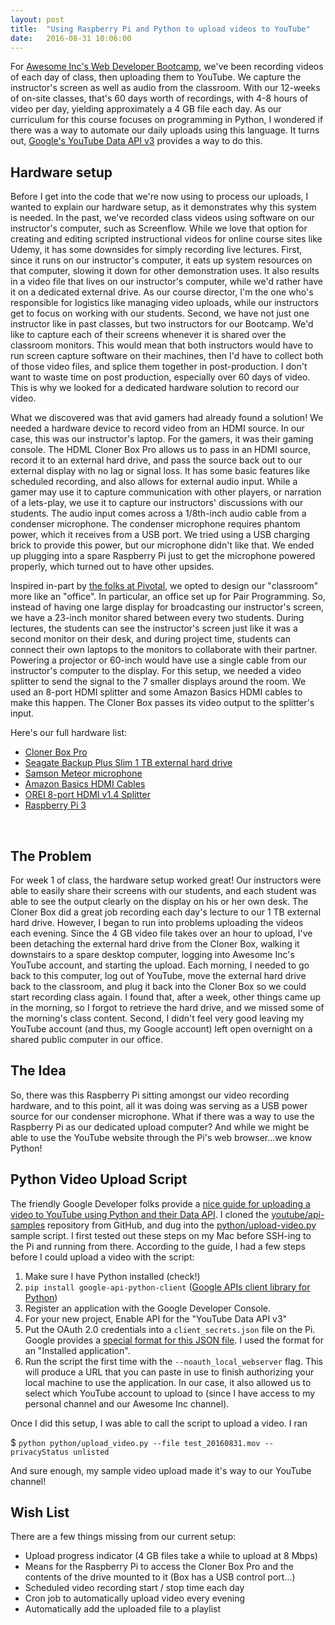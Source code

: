 ```yaml
---
layout: post
title:  "Using Raspberry Pi and Python to upload videos to YouTube"
date:   2016-08-31 10:06:00
---
```


For [Awesome Inc's Web Developer Bootcamp](https://www.awesomeincu.com/bootcamp/), we've been recording videos of each day of class, then uploading them to YouTube. We capture the instructor's screen as well as audio from the classroom. With our 12-weeks of on-site classes, that's 60 days worth of recordings, with 4-8 hours of video per day, yielding approximately a 4 GB file each day. As our curriculum for this course focuses on programming in Python, I wondered if there was a way to automate our daily uploads using this language. It turns out, [Google's YouTube Data API v3](https://developers.google.com/youtube/v3/) provides a way to do this.

## Hardware setup

Before I get into the code that we're now using to process our uploads, I wanted to explain our hardware setup, as it demonstrates why this system is needed. In the past, we've recorded class videos using software on our instructor's computer, such as Screenflow. While we love that option for creating and editing scripted instructional videos for online course sites like Udemy, it has some downsides for simply recording live lectures. First, since it runs on our instructor's computer, it eats up system resources on that computer, slowing it down for other demonstration uses. It also results in a video file that lives on our instructor's computer, while we'd rather have it on a dedicated external drive. As our course director, I'm the one who's responsible for logistics like managing video uploads, while our instructors get to focus on working with our students. Second, we have not just one instructor like in past classes, but two instructors for our Bootcamp. We'd like to capture each of their screens whenever it is shared over the classroom monitors. This would mean that both instructors would have to run screen capture software on their machines, then I'd have to collect both of those video files, and splice them together in post-production. I don't want to waste time on post production, especially over 60 days of video. This is why we looked for a dedicated hardware solution to record our video.

What we discovered was that avid gamers had already found a solution! We needed a hardware device to record video from an HDMI source. In our case, this was our instructor's laptop. For the gamers, it was their gaming console. The HDML Cloner Box Pro allows us to pass in an HDMI source, record it to an external hard drive, and pass the source back out to our external display with no lag or signal loss. It has some basic features like scheduled recording, and also allows for external audio input. While a gamer may use it to capture communication with other players, or narration of a lets-play, we use it to capture our instructors' discussions with our students. The audio input comes across a 1/8th-inch audio cable from a condenser microphone. The condenser microphone requires phantom power, which it receives from a USB port. We tried using a USB charging brick to provide this power, but our microphone didn't like that. We ended up plugging into a spare Raspberry Pi just to get the microphone powered properly, which turned out to have other upsides.

Inspired in-part by [the folks at Pivotal](https://medium.com/built-to-adapt/hacking-the-workspace-d9a448ce5e6e#.ionzyckqc), we opted to design our "classroom" more like an "office". In particular, an office set up for Pair Programming. So, instead of having one large display for broadcasting our instructor's screen, we have a 23-inch monitor shared between every two students. During lectures, the students can see the instructor's screen just like it was a second monitor on their desk, and during project time, students can connect their own laptops to the monitors to collaborate with their partner. Powering a projector or 60-inch would have use a single cable from our instructor's computer to the display. For this setup, we needed a video splitter to send the signal to the 7 smaller displays around the room. We used an 8-port HDMI splitter and some Amazon Basics HDMI cables to make this happen. The Cloner Box passes its video output to the splitter's input.

Here's our full hardware list:

- [Cloner Box Pro](http://www.cloner-alliance.com/hdmicloner-box-pro.html)
- [Seagate Backup Plus Slim 1 TB external hard drive](https://www.amazon.com/gp/product/B00H4XH5IG/)
- [Samson Meteor microphone](https://www.amazon.com/gp/product/B004MF39YS/)
- [Amazon Basics HDMI Cables](https://www.amazon.com/gp/product/B014I8TC4E/)
- [OREI 8-port HDMI v1.4 Splitter](https://www.amazon.com/gp/product/B00UNL1Y24/)
- [Raspberry Pi 3](https://www.amazon.com/gp/product/B01CD5VC92/)

<br>

## The Problem

For week 1 of class, the hardware setup worked great! Our instructors were able to easily share their screens with our students, and each student was able to see the output clearly on the display on his or her own desk. The Cloner Box did a great job recording each day's lecture to our 1 TB external hard drive. However, I began to run into problems uploading the videos each evening. Since the 4 GB video file takes over an hour to upload, I've been detaching the external hard drive from the Cloner Box, walking it downstairs to a spare desktop computer, logging into Awesome Inc's YouTube account, and starting the upload. Each morning, I needed to go back to this computer, log out of YouTube, move the external hard drive back to the classroom, and plug it back into the Cloner Box so we could start recording class again. I found that, after a week, other things came up in the morning, so I forgot to retrieve the hard drive, and we missed some of the morning's class content. Second, I didn't feel very good leaving my YouTube account (and thus, my Google account) left open overnight on a shared public computer in our office.

## The Idea

So, there was this Raspberry Pi sitting amongst our video recording hardware, and to this point, all it was doing was serving as a USB power source for our condenser microphone. What if there was a way to use the Raspberry Pi as our dedicated upload computer? And while we might be able to use the YouTube website through the Pi's web browser...we know Python!

## Python Video Upload Script

The friendly Google Developer folks provide a [nice guide for uploading a video to YouTube using Python and their Data API](https://developers.google.com/youtube/v3/guides/uploading_a_video). I cloned the [youtube/api-samples](https://github.com/youtube/api-samples) repository from GitHub, and dug into the [python/upload-video.py](https://github.com/youtube/api-samples/blob/master/python/upload_video.py) sample script. I first tested out these steps on my Mac before SSH-ing to the Pi and running from there. According to the guide, I had a few steps before I could upload a video with the script:

1. Make sure I have Python installed (check!)
2. `pip install google-api-python-client` ([Google APIs client library for Python](https://developers.google.com/api-client-library/python/start/installation))
3. Register an application with the Google Developer Console.
4. For your new project, Enable API for the "YouTube Data API v3" 
5. Put the OAuth 2.0 credentials into a `client_secrets.json` file on the Pi. Google provides a [special format for this JSON file](https://developers.google.com/api-client-library/python/guide/aaa_client_secrets). I used the format for an "Installed application".
6. Run the script the first time with the `--noauth_local_webserver` flag. This will produce a URL that you can paste in use to finish authorizing your local machine to use the application. In our case, it also allowed us to select which YouTube account to upload to (since I have access to my personal channel and our Awesome Inc channel).

Once I did this setup, I was able to call the script to upload a video. I ran

$ `python python/upload_video.py --file test_20160831.mov --privacyStatus unlisted`

And sure enough, my sample video upload made it's way to our YouTube channel!

## Wish List

There are a few things missing from our current setup:

- Upload progress indicator (4 GB files take a while to upload at 8 Mbps)
- Means for the Raspberry Pi to access the Cloner Box Pro and the contents of the drive mounted to it (Box has a USB control port...)
- Scheduled video recording start / stop time each day
- Cron job to automatically upload video every evening
- Automatically add the uploaded file to a playlist